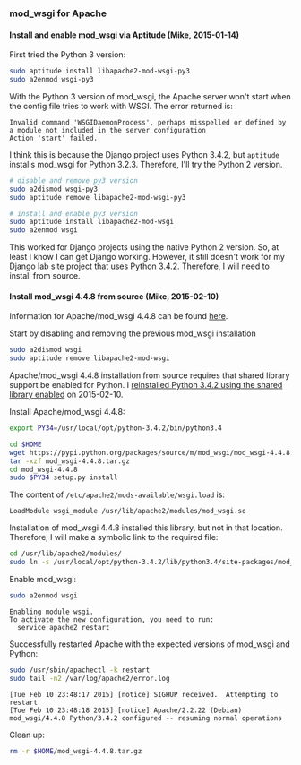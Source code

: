 ### mod_wsgi for Apache

#### Install and enable mod_wsgi via Aptitude (Mike, 2015-01-14)

First tried the Python 3 version:

```sh
sudo aptitude install libapache2-mod-wsgi-py3
sudo a2enmod wsgi-py3
```

With the Python 3 version of mod_wsgi, the Apache server won't start when the config file tries to work with WSGI. The error returned is:

    Invalid command 'WSGIDaemonProcess', perhaps misspelled or defined by a module not included in the server configuration
    Action 'start' failed.

I think this is because the Django project uses Python 3.4.2, but `aptitude` installs mod_wsgi for Python 3.2.3. Therefore, I'll try the Python 2 version.

```sh
# disable and remove py3 version
sudo a2dismod wsgi-py3
sudo aptitude remove libapache2-mod-wsgi-py3

# install and enable py3 version
sudo aptitude install libapache2-mod-wsgi
sudo a2enmod wsgi
```

This worked for Django projects using the native Python 2 version. So, at least I know I can get Django working. However, it still doesn't work for my Django lab site project that uses Python 3.4.2. Therefore, I will need to install from source.

#### Install mod_wsgi 4.4.8 from source (Mike, 2015-02-10)

Information for Apache/mod_wsgi 4.4.8 can be found [here](https://pypi.python.org/pypi/mod_wsgi).

Start by disabling and removing the previous mod_wsgi installation

```sh
sudo a2dismod wsgi
sudo aptitude remove libapache2-mod-wsgi
```

Apache/mod_wsgi 4.4.8 installation from source requires that shared library support be enabled for Python. I [reinstalled Python 3.4.2 using the shared library enabled](python3_install.md) on 2015-02-10.

Install Apache/mod_wsgi 4.4.8:

```sh
export PY34=/usr/local/opt/python-3.4.2/bin/python3.4

cd $HOME
wget https://pypi.python.org/packages/source/m/mod_wsgi/mod_wsgi-4.4.8.tar.gz
tar -xzf mod_wsgi-4.4.8.tar.gz
cd mod_wsgi-4.4.8
sudo $PY34 setup.py install
```

The content of `/etc/apache2/mods-available/wsgi.load` is:

    LoadModule wsgi_module /usr/lib/apache2/modules/mod_wsgi.so

Installation of mod_wsgi 4.4.8 installed this library, but not in that location. Therefore, I will make a symbolic link to the required file:

```sh
cd /usr/lib/apache2/modules/
sudo ln -s /usr/local/opt/python-3.4.2/lib/python3.4/site-packages/mod_wsgi-4.4.8-py3.4-linux-x86_64.egg/mod_wsgi/server/mod_wsgi-py34.cpython-34m.so mod_wsgi.so
```

Enable mod_wsgi:

```sh
sudo a2enmod wsgi
```

>
    Enabling module wsgi.
    To activate the new configuration, you need to run:
      service apache2 restart


Successfully restarted Apache with the expected versions of mod_wsgi and Python:

```sh
sudo /usr/sbin/apachectl -k restart
sudo tail -n2 /var/log/apache2/error.log
```

>
    [Tue Feb 10 23:48:17 2015] [notice] SIGHUP received.  Attempting to restart
    [Tue Feb 10 23:48:18 2015] [notice] Apache/2.2.22 (Debian) mod_wsgi/4.4.8 Python/3.4.2 configured -- resuming normal operations

Clean up:

```sh
rm -r $HOME/mod_wsgi-4.4.8.tar.gz
```
